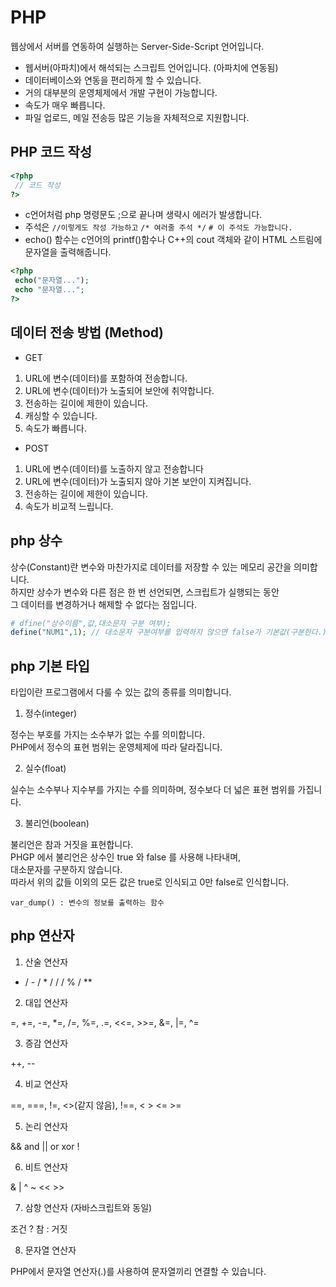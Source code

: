 # PHP

웹상에서 서버를 연동하여 실행하는 Server-Side-Script 언어입니다.

- 웹서버(아파치)에서 해석되는 스크립트 언어입니다. (아파치에 연동됨)
- 데이터베이스와 연동을 편리하게 할 수 있습니다.
- 거의 대부분의 운영체제에서 개발 구현이 가능합니다. 
- 속도가 매우 빠릅니다. 
- 파일 업로드, 메일 전송등 많은 기능을 자체적으로 지원합니다. 

## PHP 코드 작성 

```php
<?php 
 // 코드 작성 
?>
```

- c언어처럼 php 명령문도 ;으로 끝나며 생략시 에러가 발생합니다.
- 주석은 `//이렇게도 작성 가능하고` `/* 여러줄 주석 */` `# 이 주석도 가능합니다.`
- echo() 함수는 c언어의 printf()함수나 C++의 cout 객체와 같이 HTML 스트림에 문자열을 출력해줍니다. 

```php
<?php 
 echo("문자열...");
 echo "문자열...";
?>
```

## 데이터 전송 방법 (Method)


- GET
1. URL에 변수(데이터)를 포함하여 전송합니다.
2. URL에 변수(데이터)가 노출되어 보안에 취약합니다.
3. 전송하는 길이에 제한이 있습니다.
4. 캐싱할 수 있습니다. 
5. 속도가 빠릅니다.                                                                                                                                                                                    

- POST
1. URL에 변수(데이터)를 노출하지 않고 전송합니다
2. URL에 변수(데이터)가 노출되지 않아 기본 보안이 지켜집니다.
3. 전송하는 길이에 제한이 있습니다.
4. 속도가 비교적 느립니다.

## php 상수

상수(Constant)란 변수와 마찬가지로 데이터를 저장할 수 있는 메모리 공간을 의미합니다.  
하지만 상수가 변수와 다른 점은 한 번 선언되면, 스크립트가 실행되는 동안  
그 데이터를 변경하거나 해제할 수 없다는 점입니다. 

```php
# dfine("상수이름",값,대소문자 구분 여부);
define("NUM1",1); // 대소문자 구분여부를 입력하지 않으면 false가 기본값(구분한다.)
```

## php 기본 타입

타입이란 프로그램에서 다룰 수 있는 값의 종류를 의미합니다. 

1. 정수(integer)

정수는 부호를 가지는 소수부가 없는 수를 의미합니다.  
PHP에서 정수의 표현 범위는 운영체제에 따라 달라집니다. 

2. 실수(float)

실수는 소수부나 지수부를 가지는 수를 의미하며, 정수보다 더 넓은 표현 범위를 가집니다.

3. 불리언(boolean)

불리언은 참과 거짓을 표현합니다.  
PHGP 에서 불리언은 상수인 true 와 false 를 사용해 나타내며,  
대소문자를 구분하지 않습니다.  
따라서 위의 값들 이외의 모든 값은 true로 인식되고 0만 false로 인식합니다.

`var_dump() : 변수의 정보를 출력하는 함수`

## php 연산자

1. 산술 연산자

+ / - / * / / / % / ** 

2. 대입 연산자

=, +=, -=, *=, /=, %=, .=, <<=, >>=, &=, |=, ^=

3. 증감 연산자

++, --

4. 비교 연산자

==, ===, !=, <>(같지 않음), !==, < > <= >=

5. 논리 연산자

&& and || or xor ! 

6. 비트 연산자

& | ^ ~ << >>


7. 삼항 연산자 (자바스크립트와 동일)

조건 ? 참 : 거짓 

8. 문자열 연산자

PHP에서 문자열 연산자(.)를 사용하여 문자열끼리 연결할 수 있습니다. 


